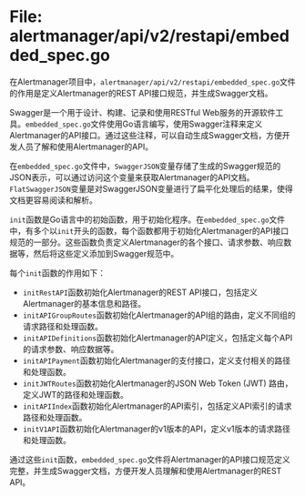 # File: alertmanager/api/v2/restapi/embedded_spec.go

在Alertmanager项目中，`alertmanager/api/v2/restapi/embedded_spec.go`文件的作用是定义Alertmanager的REST API接口规范，并生成Swagger文档。

Swagger是一个用于设计、构建、记录和使用RESTful Web服务的开源软件工具。`embedded_spec.go`文件使用Go语言编写，使用Swagger注释来定义Alertmanager的API接口。通过这些注释，可以自动生成Swagger文档，方便开发人员了解和使用Alertmanager的API。

在`embedded_spec.go`文件中，`SwaggerJSON`变量存储了生成的Swagger规范的JSON表示，可以通过访问这个变量来获取Alertmanager的API文档。`FlatSwaggerJSON`变量是对SwaggerJSON变量进行了扁平化处理后的结果，使得文档更容易阅读和解析。

`init`函数是Go语言中的初始函数，用于初始化程序。在`embedded_spec.go`文件中，有多个以`init`开头的函数，每个函数都用于初始化Alertmanager的API接口规范的一部分。这些函数负责定义Alertmanager的各个接口、请求参数、响应数据等，然后将这些定义添加到Swagger规范中。

每个`init`函数的作用如下：
- `initRestAPI`函数初始化Alertmanager的REST API接口，包括定义Alertmanager的基本信息和路径。
- `initAPIGroupRoutes`函数初始化Alertmanager的API组的路由，定义不同组的请求路径和处理函数。
- `initAPIDefinitions`函数初始化Alertmanager的API定义，包括定义每个API的请求参数、响应数据等。
- `initAPIPayment`函数初始化Alertmanager的支付接口，定义支付相关的路径和处理函数。
- `initJWTRoutes`函数初始化Alertmanager的JSON Web Token (JWT) 路由，定义JWT的路径和处理函数。
- `initAPIIndex`函数初始化Alertmanager的API索引，包括定义API索引的请求路径和处理函数。
- `initV1API`函数初始化Alertmanager的v1版本的API，定义v1版本的请求路径和处理函数。

通过这些`init`函数，`embedded_spec.go`文件将Alertmanager的API接口规范定义完整，并生成Swagger文档，方便开发人员理解和使用Alertmanager的REST API。

